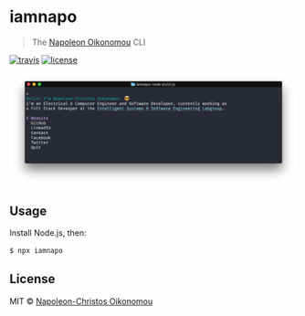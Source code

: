 # iamnapo

> The [Napoleon Oikonomou](https://iamnapo.me) CLI

[![travis](https://img.shields.io/travis/com/iamnapo/iamnapo.svg?style=flat-square&logo=travis&label=)](https://travis-ci.com/iamnapo/iamnapo) [![license](https://img.shields.io/github/license/iamnapo/iamnapo.svg?style=flat-square)](./LICENSE)

<p align="center" flex-direction="row"><img src="screenshot.png" width="752"></p>

## Usage

Install Node.js, then:

```bash
$ npx iamnapo
```

## License

MIT © [Napoleon-Christos Oikonomou](https://iamnapo.me)

